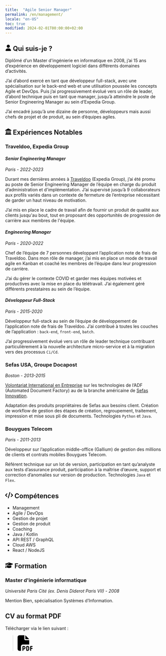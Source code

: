```yaml
---
title:  "Agile Senior Manager"
permalink: /en/management/
locale: "en-US"
toc: true
modified: 2024-02-01T00:00:00+02:00
---
```


## <svg xmlns="http://www.w3.org/2000/svg" height="20" width="20" viewBox="0 0 448 512"><!--!Font Awesome Free 6.5.1 by @fontawesome - https://fontawesome.com License - https://fontawesome.com/license/free Copyright 2024 Fonticons, Inc.--><path d="M224 256A128 128 0 1 0 224 0a128 128 0 1 0 0 256zm-45.7 48C79.8 304 0 383.8 0 482.3C0 498.7 13.3 512 29.7 512H418.3c16.4 0 29.7-13.3 29.7-29.7C448 383.8 368.2 304 269.7 304H178.3z"/></svg> Qui suis-je ?
Diplômé d’un Master d'ingénierie en informatique en 2008, j’ai 15 ans d’expérience en développement logiciel dans différents domaines d’activités.

J’ai d’abord exercé en tant que développeur full-stack, avec une spécialisation sur le back-end web et une utilisation poussée les concepts Agile et DevOps. Puis j’ai progressivement évolué vers un rôle de leader, d’abord technique puis en tant que manager, jusqu’à atteindre le poste de Senior Engineering Manager au sein d’Expedia Group.

J’ai encadré jusqu’à une dizaine de personne, développeurs mais aussi chefs de projet et de produit, au sein d’équipes agiles.


## <svg xmlns="http://www.w3.org/2000/svg" height="20" width="20" viewBox="0 0 512 512"><!--!Font Awesome Free 6.5.1 by @fontawesome - https://fontawesome.com License - https://fontawesome.com/license/free Copyright 2024 Fonticons, Inc.--><path d="M240.1 4.2c9.8-5.6 21.9-5.6 31.8 0l171.8 98.1L448 104l0 .9 47.9 27.4c12.6 7.2 18.8 22 15.1 36s-16.4 23.8-30.9 23.8H32c-14.5 0-27.2-9.8-30.9-23.8s2.5-28.8 15.1-36L64 104.9V104l4.4-1.6L240.1 4.2zM64 224h64V416h40V224h64V416h48V224h64V416h40V224h64V420.3c.6 .3 1.2 .7 1.8 1.1l48 32c11.7 7.8 17 22.4 12.9 35.9S494.1 512 480 512H32c-14.1 0-26.5-9.2-30.6-22.7s1.1-28.1 12.9-35.9l48-32c.6-.4 1.2-.7 1.8-1.1V224z"/></svg> Expériences Notables

### Traveldoo, Expedia Group
#### *Senior Engineering Manager*
*Paris - 2022-2023*

Durant mes dernières années à [Traveldoo](https://www.linkedin.com/company/traveldoo-technologies/) (Expedia Group), j’ai été promu au poste de Senior Engineering Manager de l’équipe en charge du produit d’administration et d'implémentation. J’ai supervisé jusqu’à 9 collaborateurs aux profils variés dans un contexte de fermeture de l’entreprise nécessitant de garder un haut niveau de motivation.

J’ai mis en place le cadre de travail afin de fournir un produit de qualité aux clients jusqu'au bout, tout en proposant des opportunités de progression de carrière aux membres de l'équipe.

#### *Engineering Manager*
*Paris - 2020-2022*

Chef de l’équipe de 7 personnes développant l’application note de frais de Traveldoo. Dans mon rôle de manager, j’ai mis en place un mode de travail agile en Kanban et coaché les membres de l’équipe dans leur progression de carrière.

J’ai du gérer le contexte COVID et garder mes équipes motivées et productives avec la mise en place du télétravail. J’ai également géré différents prestataires au sein de l’équipe.

#### *Développeur Full-Stack*
*Paris - 2015-2020*

Développeur full-stack au sein de l’équipe de développement de l’application note de frais de Traveldoo. J’ai contribué à toutes les couches de l’application : `back-end`, `front-end`, `batch`.

J’ai progressivement évolué vers un rôle de leader technique contribuant particulièrement à la nouvelle architecture micro-service et à la migration vers des processus `Ci/Cd`.


### Sefas USA, Groupe Docapost
*Boston - 2013-2015*

[Volontariat International en Entreprise](https://www.service-public.fr/particuliers/vosdroits/F10040) sur les technologies de l’ADF (Automated Document Factory) au de la branche américaine de [Sefas Innovation](https://www.sefasinnovation.fr/).

Adaptation des produits propriétaires de Sefas aux besoins client. Création de workflow de gestion des étapes de création, regroupement, traitement, impression et mise sous pli de documents. Technologies `Python` et `Java`.

### Bouygues Telecom
*Paris - 2011-2013*

Développeur sur l’application middle-office (Gallium) de gestion des millions de clients et contrats mobiles Bouygues Telecom.

Référent technique sur un lot de version, participation en tant qu’analyste aux tests d’assurance produit, participation à la maîtrise d’œuvre, support et correction d’anomalies sur version de production. Technologies `Java` et `Flex`.

## <svg xmlns="http://www.w3.org/2000/svg" height="20" width="25" viewBox="0 0 640 512"><!--!Font Awesome Free 6.5.1 by @fontawesome - https://fontawesome.com License - https://fontawesome.com/license/free Copyright 2024 Fonticons, Inc.--><path d="M392.8 1.2c-17-4.9-34.7 5-39.6 22l-128 448c-4.9 17 5 34.7 22 39.6s34.7-5 39.6-22l128-448c4.9-17-5-34.7-22-39.6zm80.6 120.1c-12.5 12.5-12.5 32.8 0 45.3L562.7 256l-89.4 89.4c-12.5 12.5-12.5 32.8 0 45.3s32.8 12.5 45.3 0l112-112c12.5-12.5 12.5-32.8 0-45.3l-112-112c-12.5-12.5-32.8-12.5-45.3 0zm-306.7 0c-12.5-12.5-32.8-12.5-45.3 0l-112 112c-12.5 12.5-12.5 32.8 0 45.3l112 112c12.5 12.5 32.8 12.5 45.3 0s12.5-32.8 0-45.3L77.3 256l89.4-89.4c12.5-12.5 12.5-32.8 0-45.3z"/></svg> Compétences

- Management
- Agile / DevOps
- Gestion de projet
- Gestion de produit
- Coaching
- Java / Kotlin
- API REST / GraphQL
- Cloud AWS
- React / NodeJS

## <svg xmlns="http://www.w3.org/2000/svg" height="20" width="25" viewBox="0 0 640 512"><!--!Font Awesome Free 6.5.1 by @fontawesome - https://fontawesome.com License - https://fontawesome.com/license/free Copyright 2024 Fonticons, Inc.--><path d="M320 32c-8.1 0-16.1 1.4-23.7 4.1L15.8 137.4C6.3 140.9 0 149.9 0 160s6.3 19.1 15.8 22.6l57.9 20.9C57.3 229.3 48 259.8 48 291.9v28.1c0 28.4-10.8 57.7-22.3 80.8c-6.5 13-13.9 25.8-22.5 37.6C0 442.7-.9 448.3 .9 453.4s6 8.9 11.2 10.2l64 16c4.2 1.1 8.7 .3 12.4-2s6.3-6.1 7.1-10.4c8.6-42.8 4.3-81.2-2.1-108.7C90.3 344.3 86 329.8 80 316.5V291.9c0-30.2 10.2-58.7 27.9-81.5c12.9-15.5 29.6-28 49.2-35.7l157-61.7c8.2-3.2 17.5 .8 20.7 9s-.8 17.5-9 20.7l-157 61.7c-12.4 4.9-23.3 12.4-32.2 21.6l159.6 57.6c7.6 2.7 15.6 4.1 23.7 4.1s16.1-1.4 23.7-4.1L624.2 182.6c9.5-3.4 15.8-12.5 15.8-22.6s-6.3-19.1-15.8-22.6L343.7 36.1C336.1 33.4 328.1 32 320 32zM128 408c0 35.3 86 72 192 72s192-36.7 192-72L496.7 262.6 354.5 314c-11.1 4-22.8 6-34.5 6s-23.5-2-34.5-6L143.3 262.6 128 408z"/></svg> Formation

### Master d'ingénierie informatique
*Université Paris Cité (ex. Denis Diderot Paris VII) - 2008*

Mention Bien, spécialisation Systèmes d’Information.

## CV au format PDF

Télécharger via le lien suivant :

><a href="{{ '/assets/documents/cv-manager-arnaud-decolasse.pdf' | relative_url }}"><svg xmlns="http://www.w3.org/2000/svg" height="50" width="50" viewBox="0 0 512 512"><!--!Font Awesome Free 6.5.1 by @fontawesome - https://fontawesome.com License - https://fontawesome.com/license/free Copyright 2024 Fonticons, Inc.--><path d="M0 64C0 28.7 28.7 0 64 0L224 0l0 128c0 17.7 14.3 32 32 32l128 0 0 144-208 0c-35.3 0-64 28.7-64 64l0 144-48 0c-35.3 0-64-28.7-64-64L0 64zm384 64l-128 0L256 0 384 128zM176 352l32 0c30.9 0 56 25.1 56 56s-25.1 56-56 56l-16 0 0 32c0 8.8-7.2 16-16 16s-16-7.2-16-16l0-48 0-80c0-8.8 7.2-16 16-16zm32 80c13.3 0 24-10.7 24-24s-10.7-24-24-24l-16 0 0 48 16 0zm96-80l32 0c26.5 0 48 21.5 48 48l0 64c0 26.5-21.5 48-48 48l-32 0c-8.8 0-16-7.2-16-16l0-128c0-8.8 7.2-16 16-16zm32 128c8.8 0 16-7.2 16-16l0-64c0-8.8-7.2-16-16-16l-16 0 0 96 16 0zm80-112c0-8.8 7.2-16 16-16l48 0c8.8 0 16 7.2 16 16s-7.2 16-16 16l-32 0 0 32 32 0c8.8 0 16 7.2 16 16s-7.2 16-16 16l-32 0 0 48c0 8.8-7.2 16-16 16s-16-7.2-16-16l0-64 0-64z"/></svg></a>
